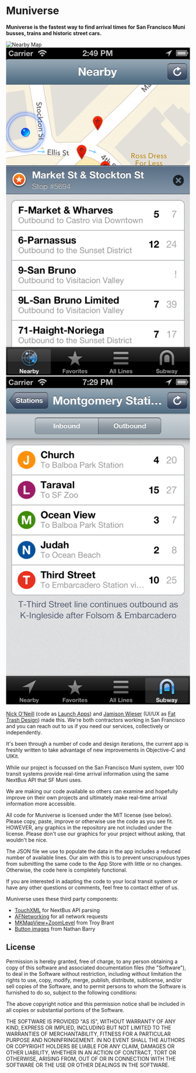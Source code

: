 Muniverse
==========

**Muniverse is the fastest way to find arrival times for San Francisco Muni busses, trains and historic street cars.**

![Nearby Map](https://raw.github.com/nickoneill/Muniverse2/master/Screenshots/NearbyMap.png) ![Nearby Stop Detail](https://github.com/nickoneill/Muniverse2/raw/master/Screenshots/MapStopDetail.png) ![Subway Station Detail](https://github.com/nickoneill/Muniverse2/raw/master/Screenshots/StationDetail.png)

[Nick O'Neill](http://nickoneill.name) (code as [Launch Apps](http://launchapps.net)) and [Jamison Wieser](http://jamisonwieser.com/) (UI/UX as [Fat Trash Design](http://fattrash.com)) made this. We're both contractors working in San Francisco and you can reach out to us if you need our services, collectively or independently.

It's been through a number of code and design iterations, the current app is freshly written to take advantage of new improvements in Objective-C and UIKit.

While our project is focussed on the San Francisco Muni system, over 100 transit systems provide real-time arrival information using the same NextBus API that SF Muni uses.

We are making our code available so others can examine and hopefully improve on their own projects and ultimately make real-time arrival information more accessible.

All code for Muniverse is licensed under the MIT license (see below). Please copy, paste, improve or otherwise use the code as you see fit. HOWEVER, any graphics in the repository are not included under the license. Please don't use our graphics for your project without asking, that wouldn't be nice.

The JSON file we use to populate the data in the app includes a reduced number of available lines. Our aim with this is to prevent unscrupulous types from submitting the same code to the App Store with little or no changes. Otherwise, the code here is completely functional.

If you are interested in adapting the code to your local transit system or have any other questions or comments, feel free to contact either of us.

Muniverse uses these third party components:
* [TouchXML](https://github.com/TouchCode/TouchXML) for NextBus API parsing
* [AFNetworking](http://afnetworking.com/) for all network requests
* [MKMapView+ZoomLevel](http://troybrant.net/blog/2010/01/set-the-zoom-level-of-an-mkmapview/) from Troy Brant
* [Button images](http://nathanbarry.com/designing-buttons-ios5/) from Nathan Barry

License
-------

Permission is hereby granted, free of charge, to any person obtaining a copy of this software and associated documentation files (the "Software"), to deal in the Software without restriction, including without limitation the rights to use, copy, modify, merge, publish, distribute, sublicense, and/or sell copies of the Software, and to permit persons to whom the Software is furnished to do so, subject to the following conditions:

The above copyright notice and this permission notice shall be included in all copies or substantial portions of the Software.

THE SOFTWARE IS PROVIDED "AS IS", WITHOUT WARRANTY OF ANY KIND, EXPRESS OR IMPLIED, INCLUDING BUT NOT LIMITED TO THE WARRANTIES OF MERCHANTABILITY, FITNESS FOR A PARTICULAR PURPOSE AND NONINFRINGEMENT. IN NO EVENT SHALL THE AUTHORS OR COPYRIGHT HOLDERS BE LIABLE FOR ANY CLAIM, DAMAGES OR OTHER LIABILITY, WHETHER IN AN ACTION OF CONTRACT, TORT OR OTHERWISE, ARISING FROM, OUT OF OR IN CONNECTION WITH THE SOFTWARE OR THE USE OR OTHER DEALINGS IN THE SOFTWARE.